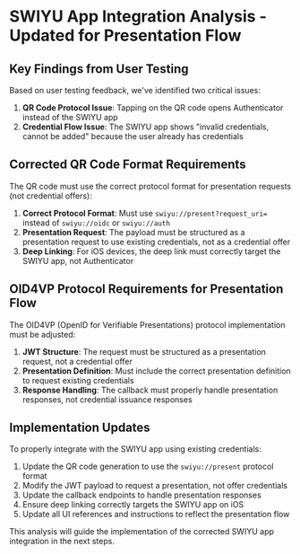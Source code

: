 # SWIYU App Integration Analysis - Updated for Presentation Flow

## Key Findings from User Testing

Based on user testing feedback, we've identified two critical issues:

1. **QR Code Protocol Issue**: Tapping on the QR code opens Authenticator instead of the SWIYU app
2. **Credential Flow Issue**: The SWIYU app shows "invalid credentials, cannot be added" because the user already has credentials

## Corrected QR Code Format Requirements

The QR code must use the correct protocol format for presentation requests (not credential offers):

1. **Correct Protocol Format**: Must use `swiyu://present?request_uri=` instead of `swiyu://oidc` or `swiyu://auth`
2. **Presentation Request**: The payload must be structured as a presentation request to use existing credentials, not as a credential offer
3. **Deep Linking**: For iOS devices, the deep link must correctly target the SWIYU app, not Authenticator

## OID4VP Protocol Requirements for Presentation Flow

The OID4VP (OpenID for Verifiable Presentations) protocol implementation must be adjusted:

1. **JWT Structure**: The request must be structured as a presentation request, not a credential offer
2. **Presentation Definition**: Must include the correct presentation definition to request existing credentials
3. **Response Handling**: The callback must properly handle presentation responses, not credential issuance responses

## Implementation Updates

To properly integrate with the SWIYU app using existing credentials:

1. Update the QR code generation to use the `swiyu://present` protocol format
2. Modify the JWT payload to request a presentation, not offer credentials
3. Update the callback endpoints to handle presentation responses
4. Ensure deep linking correctly targets the SWIYU app on iOS
5. Update all UI references and instructions to reflect the presentation flow

This analysis will guide the implementation of the corrected SWIYU app integration in the next steps.
